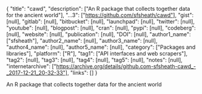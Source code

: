 {
  "title": "cawd",
  "description": ["An R package that collects together data for the ancient world"],
  "...3": ["https://github.com/sfsheath/cawd"],
  "gist": [null],
  "gitlab": [null],
  "bitbucket": [null],
  "launchpad": [null],
  "twitter": [null],
  "youtube": [null],
  "blogpost": [null],
  "cran": [null],
  "pypi": [null],
  "codeberg": [null],
  "website": [null],
  "publication": [null],
  "DOI": [null],
  "author1_name": ["sfsheath"],
  "author2_name": [null],
  "author3_name": [null],
  "author4_name": [null],
  "author5_name": [null],
  "category": ["Packages and libraries"],
  "platform": ["R"],
  "tag1": ["API interfaces and web scrapers"],
  "tag2": [null],
  "tag3": [null],
  "tag4": [null],
  "tag5": [null],
  "notes": [null],
  "internetarchive": ["https://archive.org/details/github.com-sfsheath-cawd_-_2017-12-21_20-32-33"],
  "links": []
}

<!-- Generated by csv2md.R – do not edit by hand -->

An R package that collects together data for the ancient world